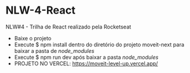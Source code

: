 # NLW-4-React
 NLW#4 - Trilha de React realizado pela Rocketseat
- Baixe o projeto
- Execute $ npm install dentro do diretório do projeto moveit-next para baixar a pasta de *node_modules*
- Execute $ npm run dev após baixar a pasta *node_modules* 
- PROJETO NO VERCEL: https://moveit-level-up.vercel.app/
